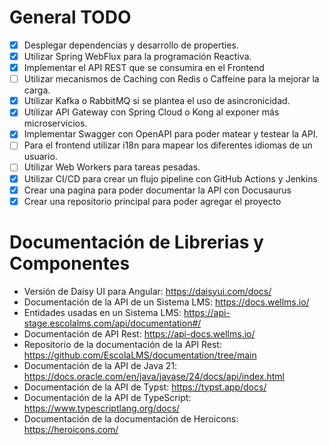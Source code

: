 # General TODO
- [x] Desplegar dependencias y desarrollo de properties.
- [x] Utilizar Spring WebFlux para la programación Reactiva.
- [x] Implementar el API REST que se consumira en el Frontend
- [ ] Utilizar mecanismos de Caching con Redis o Caffeine para la mejorar la carga.
- [x] Utilizar Kafka o RabbitMQ si se plantea el uso de asincronicidad.
- [x] Utilizar API Gateway con Spring Cloud o Kong al exponer más microservicios.
- [x] Implementar Swagger con OpenAPI para poder matear y testear la API.
- [ ] Para el frontend utilizar i18n para mapear los diferentes idiomas de un usuario.
- [ ] Utilizar Web Workers para tareas pesadas.
- [x] Utilizar CI/CD para crear un flujo pipeline con GitHub Actions y Jenkins
- [x] Crear una pagina para poder documentar la API con Docusaurus
- [x] Crear una repositorio principal para poder agregar el proyecto

# Documentación de Librerias y Componentes
- Versión de Daisy UI para Angular: https://daisyui.com/docs/
- Documentación de la API de un Sistema LMS: https://docs.wellms.io/
- Entidades usadas en un Sistema LMS: https://api-stage.escolalms.com/api/documentation#/
- Documentación de API Rest: https://api-docs.wellms.io/
- Repositorio de la documentación de la API Rest: https://github.com/EscolaLMS/documentation/tree/main
- Documentación de la API de Java 21: https://docs.oracle.com/en/java/javase/24/docs/api/index.html
- Documentación de la API de Typst: https://typst.app/docs/
- Documentación de la API de TypeScript: https://www.typescriptlang.org/docs/ 
- Documentación de la documentación de Heroicons: https://heroicons.com/
